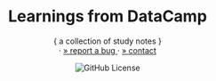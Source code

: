 <!-- PROJECT SUMMARY -->
<p align="center">
  <h1 align="center">Learnings from DataCamp</h1>

  <p align="center">
    { a collection of study notes }
    </br>
    ·
    <a href="https://github.com/know-playground/dat-camp/issues">» report a bug </a>
    ·
    <a href="https://github.com/procrasprincess">» contact </a>
  </p>

  <div align="center">

![GitHub License](https://img.shields.io/badge/License-MIT-Green)

  </div>
</p>
